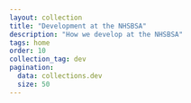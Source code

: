 ```yaml
---
layout: collection
title: "Development at the NHSBSA"
description: "How we develop at the NHSBSA"
tags: home
order: 10
collection_tag: dev
pagination:
  data: collections.dev
  size: 50
---
```


